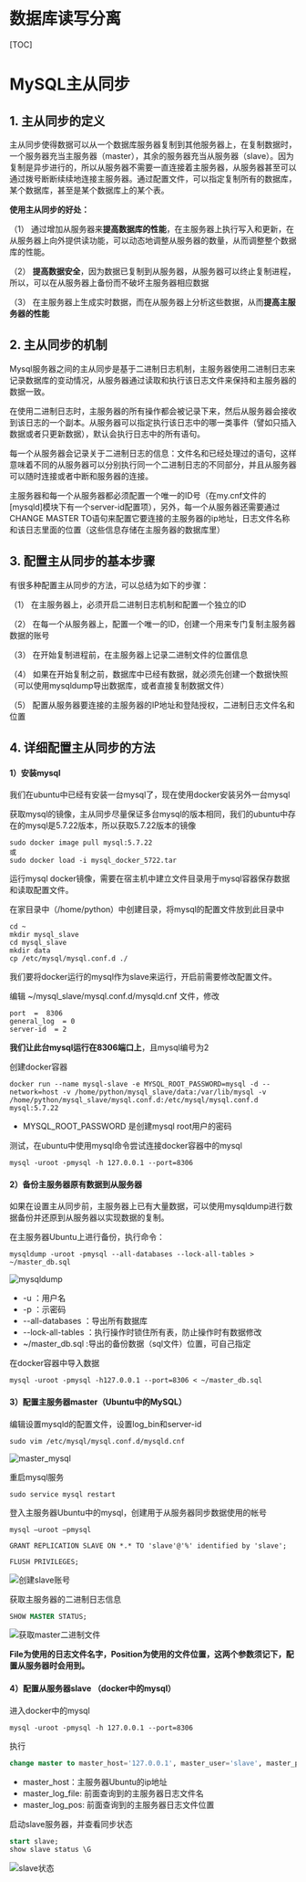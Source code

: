 # 数据库读写分离

[TOC]

# MySQL主从同步

## 1. 主从同步的定义

主从同步使得数据可以从一个数据库服务器复制到其他服务器上，在复制数据时，一个服务器充当主服务器（master），其余的服务器充当从服务器（slave）。因为复制是异步进行的，所以从服务器不需要一直连接着主服务器，从服务器甚至可以通过拨号断断续续地连接主服务器。通过配置文件，可以指定复制所有的数据库，某个数据库，甚至是某个数据库上的某个表。

**使用主从同步的好处：**

（1） 通过增加从服务器来**提高数据库的性能**，在主服务器上执行写入和更新，在从服务器上向外提供读功能，可以动态地调整从服务器的数量，从而调整整个数据库的性能。

（2） **提高数据安全**，因为数据已复制到从服务器，从服务器可以终止复制进程，所以，可以在从服务器上备份而不破坏主服务器相应数据

（3） 在主服务器上生成实时数据，而在从服务器上分析这些数据，从而**提高主服务器的性能**

## 2. 主从同步的机制

Mysql服务器之间的主从同步是基于二进制日志机制，主服务器使用二进制日志来记录数据库的变动情况，从服务器通过读取和执行该日志文件来保持和主服务器的数据一致。

在使用二进制日志时，主服务器的所有操作都会被记录下来，然后从服务器会接收到该日志的一个副本。从服务器可以指定执行该日志中的哪一类事件（譬如只插入数据或者只更新数据），默认会执行日志中的所有语句。

每一个从服务器会记录关于二进制日志的信息：文件名和已经处理过的语句，这样意味着不同的从服务器可以分别执行同一个二进制日志的不同部分，并且从服务器可以随时连接或者中断和服务器的连接。

主服务器和每一个从服务器都必须配置一个唯一的ID号（在my.cnf文件的[mysqld]模块下有一个server-id配置项），另外，每一个从服务器还需要通过CHANGE MASTER TO语句来配置它要连接的主服务器的ip地址，日志文件名称和该日志里面的位置（这些信息存储在主服务器的数据库里）

## 3. 配置主从同步的基本步骤

有很多种配置主从同步的方法，可以总结为如下的步骤：

（1） 在主服务器上，必须开启二进制日志机制和配置一个独立的ID

（2） 在每一个从服务器上，配置一个唯一的ID，创建一个用来专门复制主服务器数据的账号

（3） 在开始复制进程前，在主服务器上记录二进制文件的位置信息

（4） 如果在开始复制之前，数据库中已经有数据，就必须先创建一个数据快照（可以使用mysqldump导出数据库，或者直接复制数据文件）

（5） 配置从服务器要连接的主服务器的IP地址和登陆授权，二进制日志文件名和位置

## 4. 详细配置主从同步的方法

#### 1）安装mysql

我们在ubuntu中已经有安装一台mysql了，现在使用docker安装另外一台mysql

获取mysql的镜像，主从同步尽量保证多台mysql的版本相同，我们的ubuntu中存在的mysql是5.7.22版本，所以获取5.7.22版本的镜像

```shell
sudo docker image pull mysql:5.7.22
或
sudo docker load -i mysql_docker_5722.tar
```

运行mysql docker镜像，需要在宿主机中建立文件目录用于mysql容器保存数据和读取配置文件。

在家目录中（/home/python）中创建目录，将mysql的配置文件放到此目录中

```shell
cd ~
mkdir mysql_slave
cd mysql_slave
mkdir data
cp /etc/mysql/mysql.conf.d ./
```

我们要将docker运行的mysql作为slave来运行，开启前需要修改配置文件。

编辑 ~/mysql_slave/mysql.conf.d/mysqld.cnf 文件，修改

```shell
port  =  8306
general_log  = 0
server-id  = 2
```

**我们让此台mysql运行在8306端口上**，且mysql编号为2

创建docker容器

```shell
docker run --name mysql-slave -e MYSQL_ROOT_PASSWORD=mysql -d --network=host -v /home/python/mysql_slave/data:/var/lib/mysql -v /home/python/mysql_slave/mysql.conf.d:/etc/mysql/mysql.conf.d  mysql:5.7.22
```

- MYSQL_ROOT_PASSWORD 是创建mysql root用户的密码

测试，在ubuntu中使用mysql命令尝试连接docker容器中的mysql

```shell
mysql -uroot -pmysql -h 127.0.0.1 --port=8306
```

#### 2）备份主服务器原有数据到从服务器

如果在设置主从同步前，主服务器上已有大量数据，可以使用mysqldump进行数据备份并还原到从服务器以实现数据的复制。

在主服务器Ubuntu上进行备份，执行命令：

```shell
mysqldump -uroot -pmysql --all-databases --lock-all-tables > ~/master_db.sql
```

![mysqldump](file:///F:/python%E5%B0%B1%E4%B8%9A%E7%8F%AD%E8%AF%BE%E4%BB%B6/Django%E9%A1%B9%E7%9B%AE/%E7%BE%8E%E5%A4%9A%E5%95%86%E5%9F%8E%E9%A1%B9%E7%9B%AE-%E7%AC%AC12%E5%A4%A9/1-%E6%95%99%E5%AD%A6%E8%B5%84%E6%96%99/02-%E6%95%99%E5%AD%A6%E7%AC%94%E8%AE%B0/images/mysqldump.png)

- -u ：用户名
- -p ：示密码
- --all-databases ：导出所有数据库
- --lock-all-tables ：执行操作时锁住所有表，防止操作时有数据修改
- ~/master_db.sql :导出的备份数据（sql文件）位置，可自己指定

在docker容器中导入数据

```shell
mysql -uroot -pmysql -h127.0.0.1 --port=8306 < ~/master_db.sql
```

#### 3）配置主服务器master（Ubuntu中的MySQL）

编辑设置mysqld的配置文件，设置log_bin和server-id

```shell
sudo vim /etc/mysql/mysql.conf.d/mysqld.cnf
```

![master_mysql](file:///F:/python%E5%B0%B1%E4%B8%9A%E7%8F%AD%E8%AF%BE%E4%BB%B6/Django%E9%A1%B9%E7%9B%AE/%E7%BE%8E%E5%A4%9A%E5%95%86%E5%9F%8E%E9%A1%B9%E7%9B%AE-%E7%AC%AC12%E5%A4%A9/1-%E6%95%99%E5%AD%A6%E8%B5%84%E6%96%99/02-%E6%95%99%E5%AD%A6%E7%AC%94%E8%AE%B0/images/master_mysql.png)

重启mysql服务

```shell
sudo service mysql restart
```

登入主服务器Ubuntu中的mysql，创建用于从服务器同步数据使用的帐号

```shell
mysql –uroot –pmysql

GRANT REPLICATION SLAVE ON *.* TO 'slave'@'%' identified by 'slave';

FLUSH PRIVILEGES;
```

![创建slave账号](file:///F:/python%E5%B0%B1%E4%B8%9A%E7%8F%AD%E8%AF%BE%E4%BB%B6/Django%E9%A1%B9%E7%9B%AE/%E7%BE%8E%E5%A4%9A%E5%95%86%E5%9F%8E%E9%A1%B9%E7%9B%AE-%E7%AC%AC12%E5%A4%A9/1-%E6%95%99%E5%AD%A6%E8%B5%84%E6%96%99/02-%E6%95%99%E5%AD%A6%E7%AC%94%E8%AE%B0/images/%E5%88%9B%E5%BB%BAslave%E8%B4%A6%E5%8F%B7.png)

获取主服务器的二进制日志信息

```sql
SHOW MASTER STATUS;
```

![获取master二进制文件](file:///F:/python%E5%B0%B1%E4%B8%9A%E7%8F%AD%E8%AF%BE%E4%BB%B6/Django%E9%A1%B9%E7%9B%AE/%E7%BE%8E%E5%A4%9A%E5%95%86%E5%9F%8E%E9%A1%B9%E7%9B%AE-%E7%AC%AC12%E5%A4%A9/1-%E6%95%99%E5%AD%A6%E8%B5%84%E6%96%99/02-%E6%95%99%E5%AD%A6%E7%AC%94%E8%AE%B0/images/%E8%8E%B7%E5%8F%96master%E4%BA%8C%E8%BF%9B%E5%88%B6%E6%96%87%E4%BB%B6.png)

**File为使用的日志文件名字，Position为使用的文件位置，这两个参数须记下，配置从服务器时会用到。**

#### 4）配置从服务器slave （docker中的mysql）

进入docker中的mysql

```shell
mysql -uroot -pmysql -h 127.0.0.1 --port=8306
```

执行

```sql
change master to master_host='127.0.0.1', master_user='slave', master_password='slave',master_log_file='mysql-bin.000006', master_log_pos=590;
```

- master_host：主服务器Ubuntu的ip地址
- master_log_file: 前面查询到的主服务器日志文件名
- master_log_pos: 前面查询到的主服务器日志文件位置

启动slave服务器，并查看同步状态

```sql
start slave;
show slave status \G
```

![slave状态](file:///F:/python%E5%B0%B1%E4%B8%9A%E7%8F%AD%E8%AF%BE%E4%BB%B6/Django%E9%A1%B9%E7%9B%AE/%E7%BE%8E%E5%A4%9A%E5%95%86%E5%9F%8E%E9%A1%B9%E7%9B%AE-%E7%AC%AC12%E5%A4%A9/1-%E6%95%99%E5%AD%A6%E8%B5%84%E6%96%99/02-%E6%95%99%E5%AD%A6%E7%AC%94%E8%AE%B0/images/slave%E7%8A%B6%E6%80%81.png)